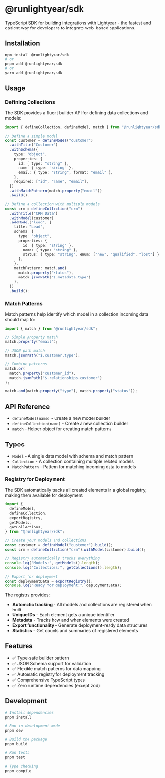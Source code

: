 # @runlightyear/sdk

TypeScript SDK for building integrations with Lightyear - the fastest and easiest way for developers to integrate web-based applications.

## Installation

```bash
npm install @runlightyear/sdk
# or
pnpm add @runlightyear/sdk
# or
yarn add @runlightyear/sdk
```

## Usage

### Defining Collections

The SDK provides a fluent builder API for defining data collections and models:

```typescript
import { defineCollection, defineModel, match } from "@runlightyear/sdk";

// Define a simple model
const customer = defineModel("customer")
  .withTitle("Customer")
  .withSchema({
    type: "object",
    properties: {
      id: { type: "string" },
      name: { type: "string" },
      email: { type: "string", format: "email" },
    },
    required: ["id", "name", "email"],
  })
  .withMatchPattern(match.property("email"))
  .build();

// Define a collection with multiple models
const crm = defineCollection("crm")
  .withTitle("CRM Data")
  .withModel(customer)
  .addModel("lead", {
    title: "Lead",
    schema: {
      type: "object",
      properties: {
        id: { type: "string" },
        name: { type: "string" },
        status: { type: "string", enum: ["new", "qualified", "lost"] },
      },
    },
    matchPattern: match.and(
      match.property("status"),
      match.jsonPath("$.metadata.type")
    ),
  })
  .build();
```

### Match Patterns

Match patterns help identify which model in a collection incoming data should map to:

```typescript
import { match } from "@runlightyear/sdk";

// Simple property match
match.property("email");

// JSON path match
match.jsonPath("$.customer.type");

// Combine patterns
match.or(
  match.property("customer_id"),
  match.jsonPath("$.relationships.customer")
);

match.and(match.property("type"), match.property("status"));
```

## API Reference

- `defineModel(name)` - Create a new model builder
- `defineCollection(name)` - Create a new collection builder
- `match` - Helper object for creating match patterns

## Types

- `Model` - A single data model with schema and match pattern
- `Collection` - A collection containing multiple related models
- `MatchPattern` - Pattern for matching incoming data to models

### Registry for Deployment

The SDK automatically tracks all created elements in a global registry, making them available for deployment:

```typescript
import {
  defineModel,
  defineCollection,
  exportRegistry,
  getModels,
  getCollections,
} from "@runlightyear/sdk";

// Create your models and collections
const customer = defineModel("customer").build();
const crm = defineCollection("crm").withModel(customer).build();

// Registry automatically tracks everything
console.log("Models:", getModels().length);
console.log("Collections:", getCollections().length);

// Export for deployment
const deploymentData = exportRegistry();
console.log("Ready for deployment:", deploymentData);
```

The registry provides:

- **Automatic tracking** - All models and collections are registered when built
- **Unique IDs** - Each element gets a unique identifier
- **Metadata** - Tracks how and when elements were created
- **Export functionality** - Generate deployment-ready data structures
- **Statistics** - Get counts and summaries of registered elements

## Features

- ✅ Type-safe builder pattern
- ✅ JSON Schema support for validation
- ✅ Flexible match patterns for data mapping
- ✅ Automatic registry for deployment tracking
- ✅ Comprehensive TypeScript types
- ✅ Zero runtime dependencies (except zod)

## Development

```bash
# Install dependencies
pnpm install

# Run in development mode
pnpm dev

# Build the package
pnpm build

# Run tests
pnpm test

# Type checking
pnpm compile
```
